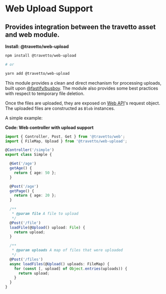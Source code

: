 <!-- This file was generated by @travetto/doc and should not be modified directly -->
<!-- Please modify https://github.com/travetto/travetto/tree/main/module/web-upload/DOC.tsx and execute "npx trv doc" to rebuild -->
# Web Upload Support

## Provides integration between the travetto asset and web module.

**Install: @travetto/web-upload**
```bash
npm install @travetto/web-upload

# or

yarn add @travetto/web-upload
```

This module provides a clean and direct mechanism for processing uploads, built upon [@fastify/busboy](https://github.com/fastify/busboy). The module also provides some best practices with respect to temporary file deletion.

Once the files are uploaded, they are exposed on [Web API](https://github.com/travetto/travetto/tree/main/module/web#readme "Declarative api for Web Applications with support for the dependency injection.")'s request object. The uploaded files are constructed as `Blob` instances.

A simple example:

**Code: Web controller with upload support**
```typescript
import { Controller, Post, Get } from '@travetto/web';
import { FileMap, Upload } from '@travetto/web-upload';

@Controller('/simple')
export class Simple {

  @Get('/age')
  getAge() {
    return { age: 50 };
  }

  @Post('/age')
  getPage() {
    return { age: 20 };
  }

  /**
   * @param file A file to upload
   */
  @Post('/file')
  loadFile(@Upload() upload: File) {
    return upload;
  }

  /**
   * @param uploads A map of files that were uploaded
   */
  @Post('/files')
  async loadFiles(@Upload() uploads: FileMap) {
    for (const [, upload] of Object.entries(uploads)) {
      return upload;
    }
  }
}
```
